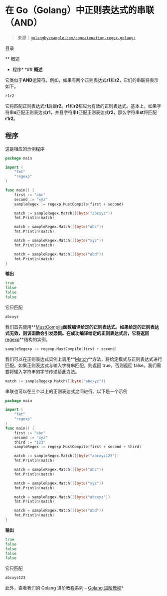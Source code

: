 <!--yml

类别：未分类

日期：2024-10-13 06:36:36

-->

# 在 Go（Golang）中正则表达式的串联（AND）

> 来源：[`golangbyexample.com/concatenation-regex-golang/`](https://golangbyexample.com/concatenation-regex-golang/)

目录

**   概述

+   程序*  *## **概述**

它类似于**AND**运算符。例如，如果有两个正则表达式**r1**和**r2**，它们的串联将表示如下。

```go
r1r2
```

它将匹配正则表达式**r1**后跟**r2**。**r1**和**r2**都应为有效的正则表达式。基本上，如果字符串**s**匹配正则表达式**r1**，并且字符串**t**匹配正则表达式**r2**，那么字符串**st**将匹配**r1r2**。

## **程序**

这是相应的示例程序

```go
package main

import (
	"fmt"
	"regexp"
)

func main() {
	first := "abc"
	second := "xyz"
	sampleRegex := regexp.MustCompile(first + second)

	match := sampleRegex.Match([]byte("abcxyz"))
	fmt.Println(match)

	match = sampleRegex.Match([]byte("abc"))
	fmt.Println(match)

	match = sampleRegex.Match([]byte("xyz"))
	fmt.Println(match)

	match = sampleRegex.Match([]byte("abd"))
	fmt.Println(match)
}
```

**输出**

```go
true
false
false
false
```

它只匹配

```go
abcxyz
```

我们首先使用**[MustCompile](https://golang.org/pkg/regexp/#MustCompile)**函数编译给定的正则表达式。如果给定的正则表达式无效，则该函数会引发恐慌。在成功编译给定的正则表达式后，它将返回**[regexp](https://golang.org/pkg/regexp/)**结构的实例。

```go
sampleRegexp := regexp.MustCompile(first + second)
```

我们可以在正则表达式实例上调用**[Match](https://golang.org/pkg/regexp/#Match)**方法，将给定模式与正则表达式进行匹配。如果正则表达式与输入字符串匹配，则返回 true，否则返回 false。我们需要将输入字符串的字节传递给此方法。

```go
match := sampleRegexp.Match([]byte("abcxyz"))
```

串联也可以在三个以上的正则表达式之间进行。以下是一个示例

```go
package main

import (
    "fmt"
    "regexp"
)
func main() {
    first := "abc"
    second := "xyz"
    third := "123"
    sampleRegex := regexp.MustCompile(first + second + third)

    match := sampleRegex.Match([]byte("abcxyz123"))
    fmt.Println(match)

    match = sampleRegex.Match([]byte("abc"))
    fmt.Println(match)

    match = sampleRegex.Match([]byte("xyz"))
    fmt.Println(match)

    match = sampleRegex.Match([]byte("abcxyz"))
    fmt.Println(match)

    match = sampleRegex.Match([]byte("abd"))
    fmt.Println(match)
}
```

**输出**

```go
true
false
false
false
false
```

它只匹配

```go
abcxyz123
```

此外，查看我们的 Golang 进阶教程系列 – [Golang 进阶教程](https://golangbyexample.com/golang-comprehensive-tutorial/)*
